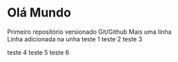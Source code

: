 # Olá Mundo
 Primeiro repositório versionado Git/Github
 Mais uma linha  
 Linha adicionada na unha
teste 1
teste 2
teste 3

teste 4
teste 5
teste 6